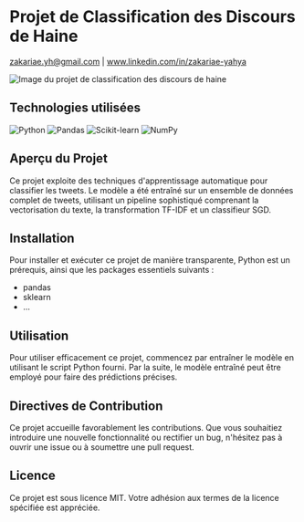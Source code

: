 <!DOCTYPE html>
<html lang="fr">
<head>
    <meta charset="UTF-8">
    <meta name="viewport" content="width=device-width, initial-scale=1.0">
</head>
<body>

<h1>Projet de Classification des Discours de Haine</h1>

<p>
    <a href="mailto:zakariae.yh@gmail.com">zakariae.yh@gmail.com</a> |
    <a href="https://www.linkedin.com/in/zakariae-yahya">www.linkedin.com/in/zakariae-yahya</a>
</p>

<img src="https://github.com/user-attachments/assets/66503634-f370-4f7b-a232-e49fcec04dea" alt="Image du projet de classification des discours de haine">

<h2>Technologies utilisées</h2>
<p>
    <img src="https://img.shields.io/badge/python-3670A0?style=for-the-badge&logo=python&logoColor=ffdd54" alt="Python">
    <img src="https://img.shields.io/badge/pandas-150458?style=for-the-badge&logo=pandas&logoColor=white" alt="Pandas">
    <img src="https://img.shields.io/badge/scikit--learn-F7931E?style=for-the-badge&logo=scikit-learn&logoColor=white" alt="Scikit-learn">
    <img src="https://img.shields.io/badge/NumPy-013243?style=for-the-badge&logo=numpy&logoColor=white" alt="NumPy">
</p>

<h2>Aperçu du Projet</h2>
<p>Ce projet exploite des techniques d'apprentissage automatique pour classifier les tweets. Le modèle a été entraîné sur un ensemble de données complet de tweets, utilisant un pipeline sophistiqué comprenant la vectorisation du texte, la transformation TF-IDF et un classifieur SGD.</p>

<h2>Installation</h2>
<p>Pour installer et exécuter ce projet de manière transparente, Python est un prérequis, ainsi que les packages essentiels suivants :</p>
<ul>
    <li>pandas</li>
    <li>sklearn</li>
    <li>...</li>
</ul>

<h2>Utilisation</h2>
<p>Pour utiliser efficacement ce projet, commencez par entraîner le modèle en utilisant le script Python fourni. Par la suite, le modèle entraîné peut être employé pour faire des prédictions précises.</p>

<h2>Directives de Contribution</h2>
<p>Ce projet accueille favorablement les contributions. Que vous souhaitiez introduire une nouvelle fonctionnalité ou rectifier un bug, n'hésitez pas à ouvrir une issue ou à soumettre une pull request.</p>

<h2>Licence</h2>
<p>Ce projet est sous licence MIT. Votre adhésion aux termes de la licence spécifiée est appréciée.</p>

</body>
</html>
